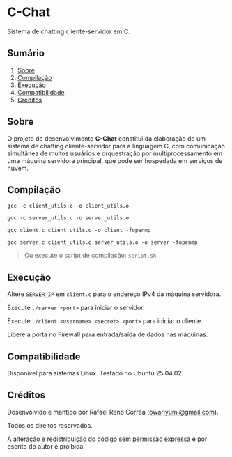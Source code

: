 # C-Chat
Sistema de chatting cliente-servidor em C.

## Sumário

1. [Sobre](#sobre)
2. [Compilação](#compilação)
3. [Execução](#execução)
4. [Compatibilidade](#compatibilidade)
4. [Créditos](#créditos)

## Sobre

O projeto de desenvolvimento __C-Chat__ constitui da elaboração de um sistema de chatting cliente-servidor para a linguagem C, com comunicação simultânea de muitos usuários e orquestração por multiprocessamento em uma máquina servidora principal, que pode ser hospedada em serviços de nuvem.

## Compilação

`gcc -c client_utils.c -o client_utils.o`

`gcc -c server_utils.c -o server_utils.o`

`gcc client.c client_utils.o -o client -fopenmp`

`gcc server.c client_utils.o server_utils.o -o server -fopenmp`

> Ou execute o script de compilação: `script.sh`.

## Execução

Altere `SERVER_IP` em `client.c` para o endereço IPv4 da máquina servidora.

Execute `./server <port>` para iniciar o servidor.

Execute `./client <username> <secret> <port>` para iniciar o cliente.

Libere a porta no Firewall para entrada/saída de dados nas máquinas.

## Compatibilidade

Disponível para sistemas Linux. Testado no Ubuntu 25.04.02.

## Créditos

Desenvolvido e mantido por Rafael Renó Corrêa (owariyumi@gmail.com). 

Todos os direitos reservados.

A alteração e redistribuição do código sem permissão expressa e por escrito do autor é proíbida.
